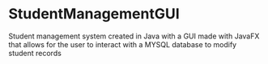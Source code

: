 # StudentManagementGUI
Student management system created in Java with a GUI made with JavaFX that allows for the user to interact with a MYSQL database to modify student records
